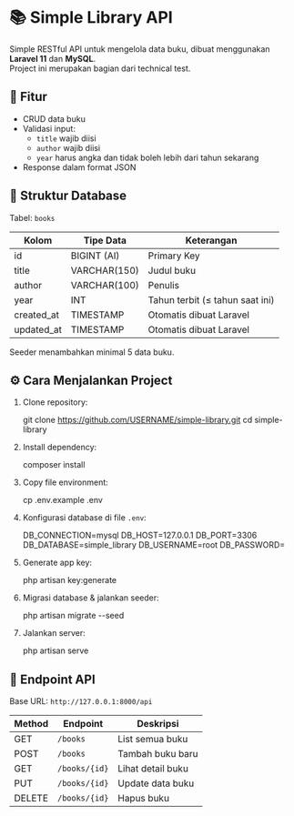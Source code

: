 # 📚 Simple Library API

Simple RESTful API untuk mengelola data buku, dibuat menggunakan **Laravel 11** dan **MySQL**.  
Project ini merupakan bagian dari technical test.

## 🚀 Fitur

-   CRUD data buku
-   Validasi input:
    -   `title` wajib diisi
    -   `author` wajib diisi
    -   `year` harus angka dan tidak boleh lebih dari tahun sekarang
-   Response dalam format JSON

## 📂 Struktur Database

Tabel: `books`

| Kolom      | Tipe Data    | Keterangan                      |
| ---------- | ------------ | ------------------------------- |
| id         | BIGINT (AI)  | Primary Key                     |
| title      | VARCHAR(150) | Judul buku                      |
| author     | VARCHAR(100) | Penulis                         |
| year       | INT          | Tahun terbit (≤ tahun saat ini) |
| created_at | TIMESTAMP    | Otomatis dibuat Laravel         |
| updated_at | TIMESTAMP    | Otomatis dibuat Laravel         |

Seeder menambahkan minimal 5 data buku.

## ⚙️ Cara Menjalankan Project

1. Clone repository:

    git clone https://github.com/USERNAME/simple-library.git
    cd simple-library

2. Install dependency:

    composer install

3. Copy file environment:

    cp .env.example .env

4. Konfigurasi database di file `.env`:

    DB_CONNECTION=mysql
    DB_HOST=127.0.0.1
    DB_PORT=3306
    DB_DATABASE=simple_library
    DB_USERNAME=root
    DB_PASSWORD=

5. Generate app key:

    php artisan key:generate

6. Migrasi database & jalankan seeder:

    php artisan migrate --seed

7. Jalankan server:

    php artisan serve

## 📌 Endpoint API

Base URL: `http://127.0.0.1:8000/api`

| Method | Endpoint      | Deskripsi         |
| ------ | ------------- | ----------------- |
| GET    | `/books`      | List semua buku   |
| POST   | `/books`      | Tambah buku baru  |
| GET    | `/books/{id}` | Lihat detail buku |
| PUT    | `/books/{id}` | Update data buku  |
| DELETE | `/books/{id}` | Hapus buku        |
